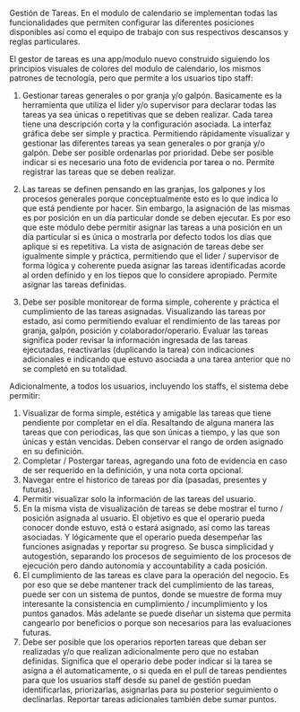 Gestión de Tareas. 
En el modulo de calendario se implementan todas las funcionalidades que permiten configurar las diferentes posiciones disponibles así como el equipo de trabajo con sus respectivos descansos y reglas particulares. 

El gestor de tareas es una app/modulo nuevo construido siguiendo los principios visuales de colores del modulo de calendario, los mismos patrones de tecnología, pero que permite a los usuarios tipo staff:
1. Gestionar tareas generales o por granja y/o galpón. Basicamente es la herramienta que utiliza el lider y/o supervisor para declarar todas las tareas ya sea únicas o repetitivas que se deben realizar. Cada tarea tiene una descripción corta y la configuración asociada. La interfaz gráfica debe ser simple y practica. Permitiendo rápidamente visualizar y gestionar las diferentes tareas ya sean generales o por granja y/o galpón. Debe ser posible ordenarlas por prioridad. Debe ser posible indicar si es necesario una foto de evidencia por tarea o no. Permite registrar las tareas que se deben realizar. 

2. Las tareas se definen pensando en las granjas, los galpones y los procesos generales porque conceptualmente esto es lo que indica lo que está pendiente por hacer. Sin embargo, la asignación de las mismas es por posición en un día particular donde se deben ejecutar. Es por eso que este módulo debe permitir asignar las tareas a una posición en un día particular si es única o mostrarla por defecto todos los días que aplique si es repetitiva. La vista de asignación de tareas debe ser igualmente simple y práctica, permitiendo que el lider / supervisor de forma lógica y coherente pueda asignar las tareas identificadas acorde al orden definido y en los tiepos que lo considere apropiado. Permite asignar las tareas definidas.

3.  Debe ser posible monitorear de forma simple, coherente y práctica el cumplimiento de las tareas asignadas. Visualizando las tareas por estado, así como permitiendo evaluar el rendimiento de las tareas por granja, galpón, posición y colaborador/operario. Evaluar las tareas significa poder revisar la información ingresada de las tareas ejecutadas, reactivarlas (duplicando la tarea) con indicaciones adicionales e indicando que estuvo asociada a una tarea anterior que no se completó en su totalidad.

Adicionalmente, a todos los usuarios, incluyendo los staffs, el sistema debe permitir: 
1. Visualizar de forma simple, estética y amigable las tareas que tiene pendiente por completar en el día. Resaltando de alguna manera las tareas que con periodicas, las que son únicas a tiempo, y las que son únicas y están vencidas. Deben conservar el rango de orden asignado en su definición.  
2. Completar / Postergar tareas, agregando una foto de evidencia en caso de ser requerido en la definición, y una nota corta opcional.  
3. Navegar entre el historico de tareas por día (pasadas, presentes y futuras).
4. Permitir visualizar solo la información de las tareas del usuario.
5. En la misma vista de visualización de tareas se debe mostrar el turno / posición asignada al usuario. El objetivo es que el operario pueda conocer donde estuvo, está o estará asignado, así como las tareas asociadas. Y lógicamente que el operario pueda desempeñar las funciones asignadas y reportar su progreso. Se busca simplicidad y autogestión, separando los procesos de seguimiento de los procesos de ejecución pero dando autonomía y accountability a cada posición.
6. El cumplimiento de las tareas es clave para la operación del negocio. Es por eso que se debe mantener track del cumplimiento de las tareas, puede ser con un sistema de puntos, donde se muestre de forma muy interesante la consistencia en cumplimiento / incumplimiento y los puntos ganados. Más adelante se puede diseñar un sistema que permita cangearlo por beneficios o porque son necesarios para las evaluaciones futuras.
7. Debe ser posible que los operarios reporten tareas que deban ser realizadas y/o que realizan adicionalmente pero que no estaban definidas. Significa que el operario debe poder indicar si la tarea se asigna a él automaticamente, o si queda en el pull de tareas pendientes para que los usuarios staff desde su panel de gestión puedan identificarlas, priorizarlas, asignarlas para su posterior seguimiento o declinarlas. Reportar tareas adicionales también debe sumar puntos.